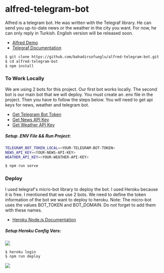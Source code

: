 # alfred-telegram-bot
Alfred is a telegram bot. He was written with the Telegraf library. He can send you up-to-date news or the weather in the city you want. For now, he can only reply in Turkish. English version will be released soon.
- [Alfred Demo](https://t.me/alfred_test1_bot)
- [Telegraf Documentation](https://telegraf.js.org/)

```sh
$ git clone https://github.com/bahadirsofuoglu/alfred-telegram-bot.git
$ cd alfred-telegram-bot
$ npm install
```
### To Work Locally
We are using 2 bots for this project. Our first bot works locally. The second bot is our main bot that we will deploy. You must create an .env file in the project. Then you have to follow the steps below. You will need to get api keys for news, weather and telegram bot.
- [Get Telegram Bot Token](https://t.me/botfather)
- [Get News API Key](https://newsapi.org/)
- [Get Weather API Key](https://openweathermap.org/api)
##### Setup .ENV File && Run Project:
```sh
TELEGRAM_BOT_TOKEN_LOCAL=<YOUR-TELEGRAM-BOT-TOKEN>
NEWS_API_KEY=<YOUR-NEWS-API-KEY>
WEATHER_API_KEY=<YOUR-WEATHER-API-KEY>
```
```sh
$ npm run serve
```
### Deploy
I used telegraf's micro-bot library to deploy the bot. I used Heroku because it is free. I mentioned that we use 2 bots. We need to define the token information of the bot we want to deploy to heroku.
Note: The micro-bot uses the values BOT_TOKEN and BOT_DOMAIN. Do not forget to add them with these names.
- [Heroku Node.js Documentation](https://devcenter.heroku.com/articles/getting-started-with-nodejs)
##### Setup Heroku Config Vars:
![](https://firebasestorage.googleapis.com/v0/b/alfred-telegram-bot.appspot.com/o/herokuconfig.png?alt=media&token=2ba31714-be86-475f-925e-048a3914cc93)
```sh
$ heroku login
$ npm run deploy
```

![](https://media.giphy.com/media/opkBx9TikuQbS/giphy.gif)
